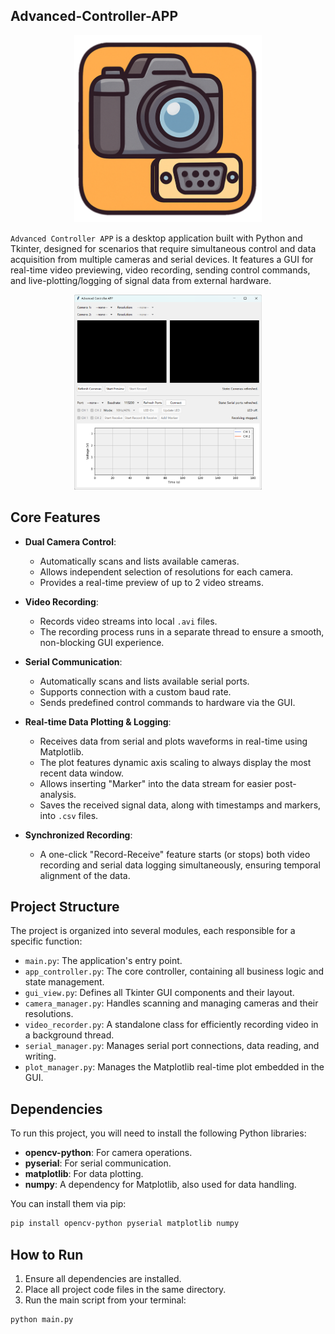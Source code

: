 ## Advanced-Controller-APP

<p align="center">
  <img src="assets/appicon.png" alt="app icon" width="300" />
</p>

`Advanced Controller APP` is a desktop application built with Python and Tkinter, designed for scenarios that require simultaneous control and data acquisition from multiple cameras and serial devices. It features a GUI for real-time video previewing, video recording, sending control commands, and live-plotting/logging of signal data from external hardware.

<p align="center">
  <img src="assets/appview.png" alt="app view" width="300" />
</p>

## Core Features

- **Dual Camera Control**:
  - Automatically scans and lists available cameras.
  - Allows independent selection of resolutions for each camera.
  - Provides a real-time preview of up to 2 video streams.

- **Video Recording**:
  - Records video streams into local `.avi` files.
  - The recording process runs in a separate thread to ensure a smooth, non-blocking GUI experience.

- **Serial Communication**:
  - Automatically scans and lists available serial ports.
  - Supports connection with a custom baud rate.
  - Sends predefined control commands to hardware via the GUI.

- **Real-time Data Plotting & Logging**:
  - Receives data from serial and plots waveforms in real-time using Matplotlib.
  - The plot features dynamic axis scaling to always display the most recent data window.
  - Allows inserting "Marker" into the data stream for easier post-analysis.
  - Saves the received signal data, along with timestamps and markers, into `.csv` files.

- **Synchronized Recording**:
  - A one-click "Record-Receive" feature starts (or stops) both video recording and serial data logging simultaneously, ensuring temporal alignment of the data.

## Project Structure

The project is organized into several modules, each responsible for a specific function:

- `main.py`: The application's entry point.
- `app_controller.py`: The core controller, containing all business logic and state management.
- `gui_view.py`: Defines all Tkinter GUI components and their layout.
- `camera_manager.py`: Handles scanning and managing cameras and their resolutions.
- `video_recorder.py`: A standalone class for efficiently recording video in a background thread.
- `serial_manager.py`: Manages serial port connections, data reading, and writing.
- `plot_manager.py`: Manages the Matplotlib real-time plot embedded in the GUI.

## Dependencies

To run this project, you will need to install the following Python libraries:

- **opencv-python**: For camera operations.
- **pyserial**: For serial communication.
- **matplotlib**: For data plotting.
- **numpy**: A dependency for Matplotlib, also used for data handling.

You can install them via pip:
```bash
pip install opencv-python pyserial matplotlib numpy
```

## How to Run

1. Ensure all dependencies are installed.
2. Place all project code files in the same directory.
3. Run the main script from your terminal:

```bash
python main.py
```
